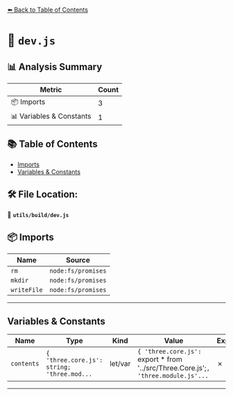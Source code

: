 [⬅️ Back to Table of Contents](../../index.md)

# 📄 `dev.js`

## 📊 Analysis Summary

| Metric | Count |
|--------|-------|
| 📦 Imports | 3 |
| 📊 Variables & Constants | 1 |

## 📚 Table of Contents

- [Imports](#imports)
- [Variables & Constants](#variables-constants)

## 🛠️ File Location:
📂 **`utils/build/dev.js`**

## 📦 Imports

| Name | Source |
|------|--------|
| `rm` | `node:fs/promises` |
| `mkdir` | `node:fs/promises` |
| `writeFile` | `node:fs/promises` |


---

## Variables & Constants

| Name | Type | Kind | Value | Exported |
|------|------|------|-------|----------|
| `contents` | `{ 'three.core.js': string; 'three.mod...` | let/var | `{ 'three.core.js': `export * from '../src/Three.Core.js';`, 'three.module.js'...` | ✗ |


---